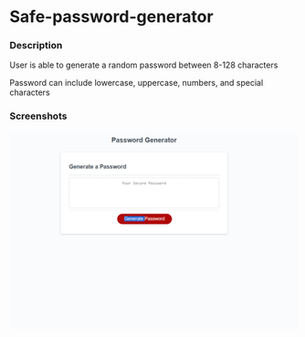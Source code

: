 # Safe-password-generator


### Description

User is able to generate a random password between 8-128 characters

Password can include lowercase, uppercase, numbers, and special characters 




### Screenshots 
![screenshot](assets/Screenshot%202023-02-20%20150034.png)